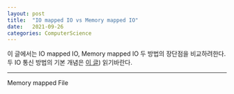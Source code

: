 ```yaml
---
layout: post
title:  "IO mapped IO vs Memory mapped IO"
date:   2021-09-26
categories: ComputerScience
---
```


이 글에서는 IO mapped IO, Memory mapped IO 두 방법의 장단점을 비교하려한다.           
두 IO 통신 방법의 기본 개념은 [이 글](https://sungjjinkang.github.io/computerscience/2021/09/26/IO_System.html)) 읽기바란다.              

---------------------------

Memory mapped File